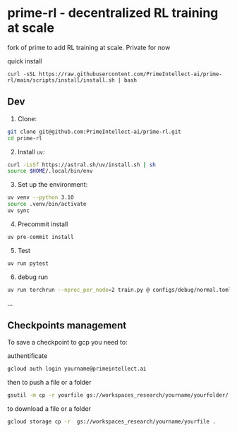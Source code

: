 # prime-rl - decentralized RL training at scale

fork of prime to add RL training at scale. Private for now


quick install
```
curl -sSL https://raw.githubusercontent.com/PrimeIntellect-ai/prime-rl/main/scripts/install/install.sh | bash
```


## Dev


1. Clone: 

```bash
git clone git@github.com:PrimeIntellect-ai/prime-rl.git
cd prime-rl
```

2. Install `uv`:

```bash
curl -LsSf https://astral.sh/uv/install.sh | sh
source $HOME/.local/bin/env
```

3. Set up the environment:
```bash
uv venv --python 3.10
source .venv/bin/activate
uv sync
```

4. Precommit install

```bash
uv pre-commit install
```

5. Test

```bash
uv run pytest
```

6. debug run 

```bash
uv run torchrun --nproc_per_node=2 train.py @ configs/debug/normal.toml
```

...

## Checkpoints management

To save a checkpoint to gcp you need to:

authentificate
```bash
gcloud auth login yourname@primeintellect.ai
```

then to push a file or a folder

```bash
gsutil -m cp -r yourfile gs://workspaces_research/yourname/yourfolder/.
```

to download a file or a folder

```bash
gcloud storage cp -r  gs://workspaces_research/yourname/yourfile .
```


